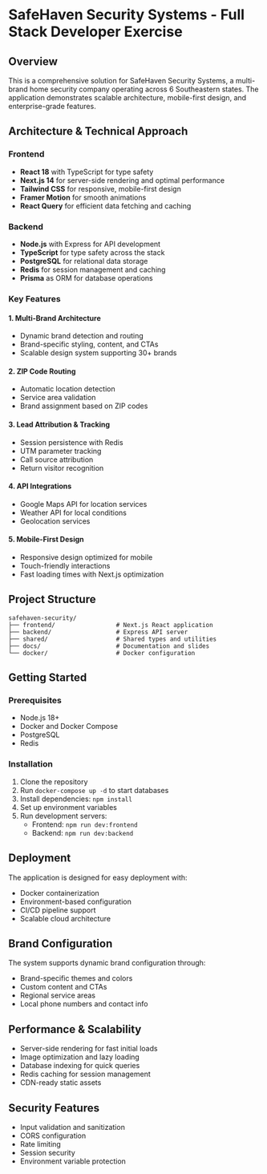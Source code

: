 # SafeHaven Security Systems - Full Stack Developer Exercise

## Overview

This is a comprehensive solution for SafeHaven Security Systems, a multi-brand home security company operating across 6 Southeastern states. The application demonstrates scalable architecture, mobile-first design, and enterprise-grade features.

## Architecture & Technical Approach

### Frontend
- **React 18** with TypeScript for type safety
- **Next.js 14** for server-side rendering and optimal performance
- **Tailwind CSS** for responsive, mobile-first design
- **Framer Motion** for smooth animations
- **React Query** for efficient data fetching and caching

### Backend
- **Node.js** with Express for API development
- **TypeScript** for type safety across the stack
- **PostgreSQL** for relational data storage
- **Redis** for session management and caching
- **Prisma** as ORM for database operations

### Key Features

#### 1. Multi-Brand Architecture
- Dynamic brand detection and routing
- Brand-specific styling, content, and CTAs
- Scalable design system supporting 30+ brands

#### 2. ZIP Code Routing
- Automatic location detection
- Service area validation
- Brand assignment based on ZIP codes

#### 3. Lead Attribution & Tracking
- Session persistence with Redis
- UTM parameter tracking
- Call source attribution
- Return visitor recognition

#### 4. API Integrations
- Google Maps API for location services
- Weather API for local conditions
- Geolocation services

#### 5. Mobile-First Design
- Responsive design optimized for mobile
- Touch-friendly interactions
- Fast loading times with Next.js optimization

## Project Structure

```
safehaven-security/
├── frontend/                 # Next.js React application
├── backend/                  # Express API server
├── shared/                   # Shared types and utilities
├── docs/                     # Documentation and slides
└── docker/                   # Docker configuration
```

## Getting Started

### Prerequisites
- Node.js 18+
- Docker and Docker Compose
- PostgreSQL
- Redis

### Installation

1. Clone the repository
2. Run `docker-compose up -d` to start databases
3. Install dependencies: `npm install`
4. Set up environment variables
5. Run development servers:
   - Frontend: `npm run dev:frontend`
   - Backend: `npm run dev:backend`

## Deployment

The application is designed for easy deployment with:
- Docker containerization
- Environment-based configuration
- CI/CD pipeline support
- Scalable cloud architecture

## Brand Configuration

The system supports dynamic brand configuration through:
- Brand-specific themes and colors
- Custom content and CTAs
- Regional service areas
- Local phone numbers and contact info

## Performance & Scalability

- Server-side rendering for fast initial loads
- Image optimization and lazy loading
- Database indexing for quick queries
- Redis caching for session management
- CDN-ready static assets

## Security Features

- Input validation and sanitization
- CORS configuration
- Rate limiting
- Session security
- Environment variable protection 